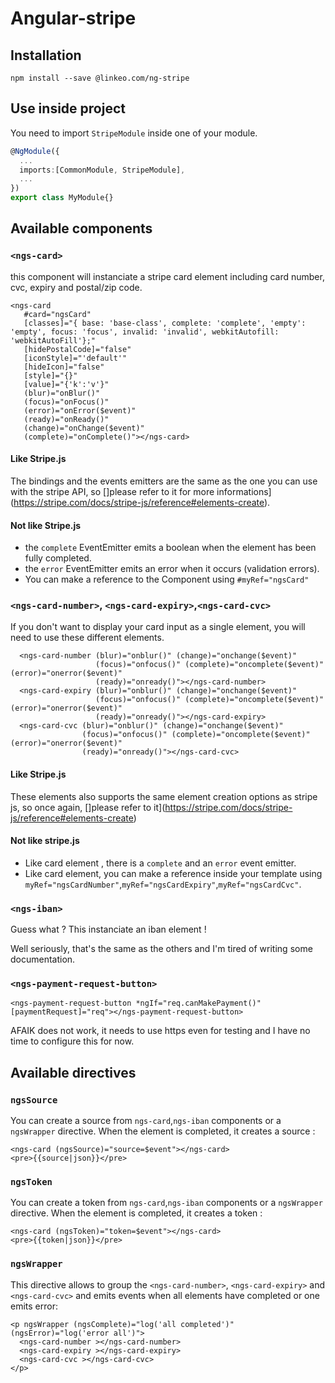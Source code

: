 Angular-stripe
============

## Installation
```
npm install --save @linkeo.com/ng-stripe
```
## Use inside project
You need to import `StripeModule` inside one of your module.
```typescript
@NgModule({
  ...
  imports:[CommonModule, StripeModule],
  ...
})
export class MyModule{}
```
## Available components
### `<ngs-card>`
this component will instanciate a stripe card element including card number, cvc, expiry and postal/zip code.
```angular2html
<ngs-card
   #card="ngsCard"
   [classes]="{ base: 'base-class', complete: 'complete', 'empty': 'empty', focus: 'focus', invalid: 'invalid', webkitAutofill: 'webkitAutoFill'};"
   [hidePostalCode]="false" 
   [iconStyle]="'default'"
   [hideIcon]="false"
   [style]="{}"
   [value]="{'k':'v'}"
   (blur)="onBlur()"
   (focus)="onFocus()"
   (error)="onError($event)"
   (ready)="onReady()"  
   (change)="onChange($event)" 
   (complete)="onComplete()"></ngs-card>
```
#### Like Stripe.js
The bindings and the events emitters are the same as the one you can use with the stripe API, so []please refer to it for more informations](https://stripe.com/docs/stripe-js/reference#elements-create).

#### Not like Stripe.js
* the `complete` EventEmitter emits a boolean when the element has been fully completed.
* the `error` EventEmitter emits an error when it occurs (validation errors).
* You can make a reference to the Component using `#myRef="ngsCard"`

### `<ngs-card-number>`, `<ngs-card-expiry>`,`<ngs-card-cvc>`
If you don't want to display your card input as a single element, you will need to use these different elements.
```angular2html
  <ngs-card-number (blur)="onblur()" (change)="onchange($event)"
                   (focus)="onfocus()" (complete)="oncomplete($event)" (error)="onerror($event)"
                   (ready)="onready()"></ngs-card-number>
  <ngs-card-expiry (blur)="onblur()" (change)="onchange($event)"
                   (focus)="onfocus()" (complete)="oncomplete($event)" (error)="onerror($event)"
                   (ready)="onready()"></ngs-card-expiry>
  <ngs-card-cvc (blur)="onblur()" (change)="onchange($event)"
                (focus)="onfocus()" (complete)="oncomplete($event)" (error)="onerror($event)"
                (ready)="onready()"></ngs-card-cvc> 
```
#### Like Stripe.js

These elements also supports the same element creation options as stripe js, so once again, []please refer to it](https://stripe.com/docs/stripe-js/reference#elements-create)

#### Not like stripe.js

* Like card element , there is a `complete` and an `error` event emitter.
* Like card element, you can make a reference inside your template using `myRef="ngsCardNumber"`,`myRef="ngsCardExpiry"`,`myRef="ngsCardCvc"`.

### `<ngs-iban>`

Guess what ? This instanciate an iban element !

Well seriously, that's the same as the others and I'm tired of writing some documentation.

### `<ngs-payment-request-button>`
```angular2html
<ngs-payment-request-button *ngIf="req.canMakePayment()" [paymentRequest]="req"></ngs-payment-request-button>
```
AFAIK does not work, it needs to use https even for testing and I have no time to configure this for now.


## Available directives

### `ngsSource`

You can create a source from `ngs-card`,`ngs-iban` components or a `ngsWrapper` directive.
When the element is completed, it creates a source :

```angular2html
<ngs-card (ngsSource)="source=$event"></ngs-card>
<pre>{{source|json}}</pre>
```

### `ngsToken`

You can create a token from `ngs-card`,`ngs-iban` components or a `ngsWrapper` directive.
When the element is completed, it creates a token :

```angular2html
<ngs-card (ngsToken)="token=$event"></ngs-card>
<pre>{{token|json}}</pre>
```

### `ngsWrapper`

This directive allows to group the  `<ngs-card-number>`, `<ngs-card-expiry>` and `<ngs-card-cvc>` and emits events when all elements have completed or one emits error:

```angular2html
<p ngsWrapper (ngsComplete)="log('all completed')" (ngsError)="log('error all')">
  <ngs-card-number ></ngs-card-number>
  <ngs-card-expiry ></ngs-card-expiry>
  <ngs-card-cvc ></ngs-card-cvc>
</p>
```
